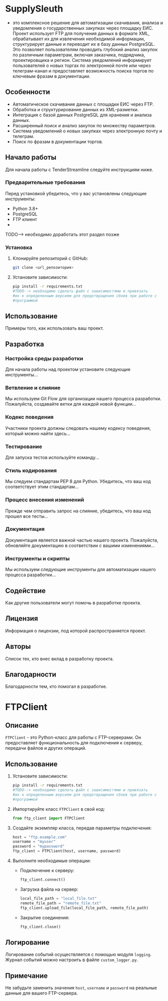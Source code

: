 # SupplySleuth

- это комплексное решение для автоматизации скачивания, анализа и уведомления о государственных закупках через площадку ЕИС. Проект использует FTP для получения данных в формате XML, обрабатывает их для извлечения необходимой информации, структурирует данные и переводит их в базу данных PostgreSQL. Это позволяет пользователям проводить глубокий анализ закупок по различным параметрам, включая заказчика, подрядчика, проектировщика и регион. Система уведомлений информирует пользователей о новых торгах по электронной почте или через телеграм-канал и предоставляет возможность поиска торгов по ключевым фразам в документации.

## Особенности

- Автоматическое скачивание данных с площадки ЕИС через FTP.
- Обработка и структурирование данных из XML-разметки.
- Интеграция с базой данных PostgreSQL для хранения и анализа данных.
- Расширенный поиск и анализ закупок по множеству параметров.
- Система уведомлений о новых закупках через электронную почту и телеграм.
- Поиск по фразам в документации торгов.

## Начало работы

Для начала работы с TenderStreamline следуйте инструкциям ниже.

### Предварительные требования

Перед установкой убедитесь, что у вас установлены следующие инструменты:
- Python 3.8+
- PostgreSQL
- FTP клиент
- 
TODO--> необходимо доработать этот раздел позже

### Установка
1. Клонируйте репозиторий с GitHub:
    ```bash
    git clone <url_репозитория>
    ```
   
2. Установите зависимости:
    ```bash
    pip install -r requirements.txt
    #TODO--> необходимо сделать файл с зависимостями и привязать
    #их к определенным версиям для предотвращения сбоев при работе с
    #программой
    ```

## Использование

Примеры того, как использовать ваш проект.

## Разработка

### Настройка среды разработки

Для начала работы над проектом установите следующие инструменты...

### Ветвление и слияние

Мы используем Git Flow для организации нашего процесса разработки. Пожалуйста, создавайте ветки для каждой новой функции...

### Кодекс поведения

Участники проекта должны следовать нашему кодексу поведения, который можно найти здесь...

### Тестирование

Для запуска тестов используйте команду...

### Стиль кодирования

Мы следуем стандартам PEP 8 для Python. Убедитесь, что ваш код соответствует этим стандартам...

### Процесс внесения изменений

Прежде чем отправить запрос на слияние, убедитесь, что ваш код прошел все тесты...

### Документация

Документация является важной частью нашего проекта. Пожалуйста, обновляйте документацию в соответствии с вашими изменениями...

### Инструменты и скрипты

Мы используем следующие инструменты для автоматизации нашего процесса разработки...

## Содействие

Как другие пользователи могут помочь в разработке проекта.

## Лицензия

Информация о лицензии, под которой распространяется проект.

## Авторы

Список тех, кто внес вклад в разработку проекта.

## Благодарности

Благодарности тем, кто помогал в разработке.





# FTPClient

## Описание
`FTPClient` - это Python-класс для работы с FTP-серверами. Он предоставляет функциональность для подключения к серверу, передачи файлов и других операций.

## Использование
1. Установите зависимости:
    ```bash
    pip install -r requirements.txt
    #TODO--> необходимо сделать файл с зависимостями и привязать
    #их к определенным версиям для предотвращения сбоев при работе с
    #программой
    ```

2. Импортируйте класс `FTPClient` в свой код:
    ```python
    from ftp_client import FTPClient
    ```

3. Создайте экземпляр класса, передав параметры подключения:
    ```python
    host = "ftp.example.com"
    username = "myuser"
    password = "mypassword"
    ftp_client = FTPClient(host, username, password)
    ```

4. Выполните необходимые операции:
    - Подключение к серверу:
        ```python
        ftp_client.connect()
        ```

    - Загрузка файла на сервер:
        ```python
        local_file_path = "local_file.txt"
        remote_file_path = "remote_file.txt"
        ftp_client.upload_file(local_file_path, remote_file_path)
        ```

    - Закрытие соединения:
        ```python
        ftp_client.close()
        ```

## Логирование
Логирование событий осуществляется с помощью модуля `logging`. Журнал событий можно настроить в файле `custom_logger.py`.

## Примечание
Не забудьте заменить значения `host`, `username` и `password` на реальные данные для вашего FTP-сервера.

